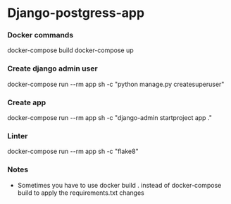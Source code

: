 # Django-postgress-app

### Docker commands
docker-compose build
docker-compose up

### Create django admin user
docker-compose run --rm app sh -c "python manage.py createsuperuser"

### Create app
docker-compose run --rm app sh -c "django-admin startproject app ."
### Linter
docker-compose run --rm app sh -c "flake8"

### Notes
- Sometimes you have to use docker build . instead of docker-compose build to apply the requirements.txt changes